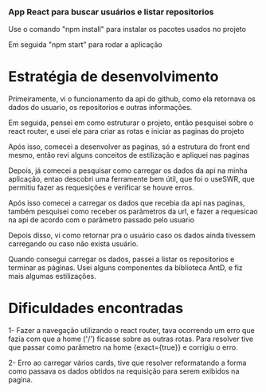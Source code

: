 ### App React para buscar usuários e listar repositorios

Use o comando "npm install" para instalar os pacotes usados no projeto

Em seguida "npm start" para rodar a aplicação

# Estratégia de desenvolvimento


Primeiramente, vi o funcionamento da api do github, como ela retornava os dados do usuario, os repositorios e outras informações.

Em seguida, pensei em como estruturar o projeto, então pesquisei sobre o react router, e usei ele para criar as rotas e iniciar as paginas do projeto

Após isso, comecei a desenvolver as paginas, só a estrutura do front end mesmo, então revi alguns conceitos de estilização e apliquei nas paginas

Depois, já comecei a pesquisar como carregar os dados da api na minha aplicação, entao descobri uma ferramente bem útil, que foi o useSWR,
que permitiu fazer as requesições e verificar se houve erros.

Após isso comecei a carregar os dados que recebia da api nas paginas, também pesquisei como receber os parâmetros da url, e fazer a requesicao na api
de acordo com o parâmetro passado pelo usuario

Depois disso, vi como retornar pra o usuário caso os dados ainda tivessem carregando ou caso não exista usuário.

Quando consegui carregar os dados, passei a listar os repositorios e terminar as páginas. Usei alguns componentes da biblioteca AntD, e fiz mais algumas estilizações.


# Dificuldades encontradas

1- Fazer a navegação utilizando o react router, tava ocorrendo um erro que fazia com que a home ('/') ficasse sobre as outras rotas. Para resolver tive que passar como 
parâmetro na home {exact={true}} e corrigiu o erro.

2- Erro ao carregar vários cards, tive que resolver reformatando a forma como passava os dados obtidos na requisição para serem exibidos na pagina.


